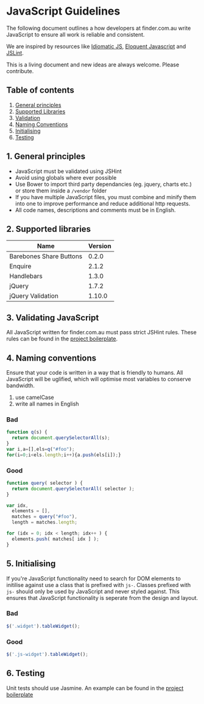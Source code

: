 # JavaScript Guidelines

The following document outlines a how developers at finder.com.au write JavaScript to ensure all work is reliable and consistent.

We are inspired by resources like [Idiomatic JS](https://github.com/rwaldron/idiomatic.js/), [Eloquent Javascript](http://eloquentjavascript.net/) and [JSLint](http://jslint.com/).

This is a living document and new ideas are always welcome. Please contribute.

## Table of contents

1. [General principles](#general-principles)
2. [Supported Libraries](#supported-libraries)
3. [Validation](#validation)
4. [Naming Conventions](#naming-conventions)
5. [Initialising](#initialising)
6. [Testing](#testing)

<a name="general-principles"></a>
## 1. General principles

* JavaScript must be validated using JSHint
* Avoid using globals where ever possible
* Use Bower to import third party dependancies (eg. jquery, charts etc.) or store them inside a `/vendor` folder
* If you have multiple JavaScript files, you must combine and minify them into one to improve performance and reduce additional http requests.
* All code names, descriptions and comments must be in English.

<a name="supported-libraries"></a>
## 2. Supported libraries

Name | Version
--- | --- 
Barebones Share Buttons | 0.2.0
Enquire | 2.1.2
Handlebars | 1.3.0
jQuery | 1.7.2
jQuery Validation | 1.10.0

<a name="validation"></a>
## 3. Validating JavaScript

All JavaScript written for finder.com.au must pass strict JSHint rules. These rules can be found in the [project boilerplate]().


<a name="naming-conventions"></a>
## 4. Naming conventions

Ensure that your code is written in a way that is friendly to humans. All JavaScript will be uglified, which will optimise most variables to conserve bandwidth.

1. use camelCase
2. write all names in English

### Bad
```javascript
function q(s) {
  return document.querySelectorAll(s);
}
var i,a=[],els=q("#foo");
for(i=0;i<els.length;i++){a.push(els[i]);}
```

### Good

```javascript
function query( selector ) {
  return document.querySelectorAll( selector );
}

var idx,
  elements = [],
  matches = query("#foo"),
  length = matches.length;

for (idx = 0; idx < length; idx++ ) {
  elements.push( matches[ idx ] );
}
```

<a name="initialising"></a>
## 5. Initialising

If you're JavaScript functionality need to search for DOM elements to initilise against use a class that is prefixed with `js-`. Classes prefixed with `js-` should only be used by JavaScript and never styled against. This ensures that JavaScript functionality is seperate from the design and layout.

### Bad
```javascript
$('.widget').tableWidget();
```

### Good
```javascript
$('.js-widget').tableWidget();
```
<a name="testing"></a>
## 6. Testing

Unit tests should use Jasmine. An example can be found in the [project boilerplate](https://github.com/finderau/project-boilerplate)
